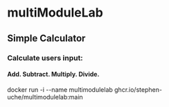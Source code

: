 # multiModuleLab

## Simple Calculator

### Calculate users input:
   
#### Add. Subtract. Multiply. Divide.
 
docker run -i --name multimodulelab ghcr.io/stephen-uche/multimodulelab:main



